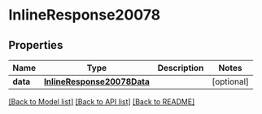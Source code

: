 # InlineResponse20078

## Properties
Name | Type | Description | Notes
------------ | ------------- | ------------- | -------------
**data** | [**InlineResponse20078Data**](InlineResponse20078Data.md) |  | [optional] 

[[Back to Model list]](../README.md#documentation-for-models) [[Back to API list]](../README.md#documentation-for-api-endpoints) [[Back to README]](../README.md)

